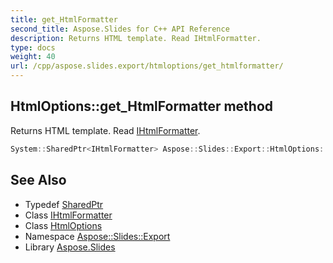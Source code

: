 ```yaml
---
title: get_HtmlFormatter
second_title: Aspose.Slides for C++ API Reference
description: Returns HTML template. Read IHtmlFormatter.
type: docs
weight: 40
url: /cpp/aspose.slides.export/htmloptions/get_htmlformatter/
---
```

## HtmlOptions::get_HtmlFormatter method


Returns HTML template. Read [IHtmlFormatter](../../ihtmlformatter/).

```cpp
System::SharedPtr<IHtmlFormatter> Aspose::Slides::Export::HtmlOptions::get_HtmlFormatter() override
```

## See Also

* Typedef [SharedPtr](../../../system/sharedptr/)
* Class [IHtmlFormatter](../../ihtmlformatter/)
* Class [HtmlOptions](../)
* Namespace [Aspose::Slides::Export](../../)
* Library [Aspose.Slides](../../../)
